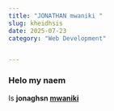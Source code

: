 ```yaml
---
title: "JONATHAN mwaniki "
slug: kheidhsis
date: 2025-07-23
category: "Web Development"


---
```

### Helo my naem

Is **jonaghsn [mwaniki](x.com/maestropuns)**
